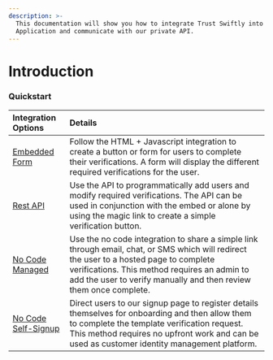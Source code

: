 ```yaml
---
description: >-
  This documentation will show you how to integrate Trust Swiftly into your Web
  Application and communicate with our private API.
---
```


# Introduction

### Quickstart

| Integration Options | Details |
| :--- | :--- |
| [Embedded Form](html-+-javascript.md) | Follow the HTML + Javascript integration to create a button or form for users to complete their verifications. A form will display the different required verifications for the user. |
| [Rest API](getting-an-api-key.md) | Use the API to programmatically add users and modify required verifications. The API can be used in conjunction with the embed or alone by using the magic link to create a simple verification button. |
| [No Code Managed](hosted/share-hosted-link.md) | Use the no code integration to share a simple link through email, chat, or SMS which will redirect the user to a hosted page to complete verifications. This method requires an admin to add the user to verify manually and then review them once complete. |
| [No Code Self-Signup](self-sign-up/configure-self-verifications.md) | Direct users to our signup page to register details themselves for onboarding and then allow them to complete the template verification request. This method requires no upfront work and can be used as customer identity management platform. |



